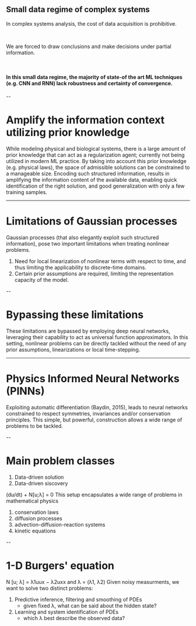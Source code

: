 <section>
  <h2>Small data regime of complex systems</h2>
  <p>In complex systems analysis, the cost of data acquisition is prohibitive.</p><br>
  <p>We are forced to draw conclusions and make decisions under partial information.</p><br>
  <h4>In this small data regime, the majority of state-of the art ML techniques (e.g. CNN and RNN) lack robustness and certainty of convergence.</h4>
</section>

--

# Amplify the information context utilizing prior knowledge
While modeling physical and biological systems, there is a large amount of prior knowledge that can act as a regularization agent; currently not being utilized in modern ML practice.
By taking into account this prior knowledge (e.g. physical laws), the space of admissible solutions can be constrained to a manageable size.
Encoding such structured information, results in amplifying the information content of the available data, enabling quick identification of the right solution, and good generalization with only a few training samples.

---

# Limitations of Gaussian processes
Gaussian processes (that also elegantly exploit such structured information), pose two important limitations when treating nonlinear problems.
1. Need for local linearization of nonlinear terms with respect to time, and thus limiting the applicability to discrete-time domains.
2. Certain prior assumptions are required, limiting the representation capacity of the model.

--

# Bypassing these limitations
These limitations are bypassed by employing deep neural networks, leveraging their capability to act as universal function approximators.
In this setting, nonlinear problems can be directly tackled without the need of any prior assumptions, linearizations or local time-stepping.

---

# Physics Informed Neural Networks (PINNs)
Exploiting automatic differentiation (Baydin, 2015), leads to neural networks constrained to respect symmetries, invariances and/or conservation principles.
This simple, but powerful, construction allows a wide range of problems to be tackled.

--

# Main problem classes
1. Data-driven solution
2. Data-driven siscovery

(du/dt) + N[u;λ] = 0
This setup encapsulates a wide range of problems in mathematical physics
1. conservation laws
2. diffusion processes
3. advection-diffusion-reaction systems
4. kinetic equations

--

# 1-D Burgers' equation
N [u; λ] = λ1uux − λ2uxx and λ = (λ1, λ2)
Given noisy measurments, we want to solve two distinct problems:
1. Predictive inference, filtering and smoothing of PDEs
	- given fixed λ, what can be said about the hidden state?
2. Learning and system identification of PDEs
	- which λ best describe the observed data?

